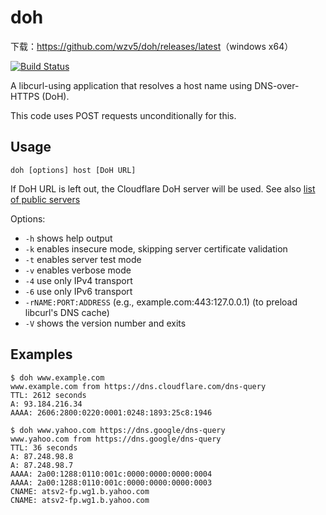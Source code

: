 # doh

下载：<https://github.com/wzv5/doh/releases/latest>（windows x64）

[![Build Status](https://travis-ci.org/curl/doh.svg?branch=master)](https://travis-ci.org/curl/doh)

 A libcurl-using application that resolves a host name using DNS-over-HTTPS
 (DoH).

 This code uses POST requests unconditionally for this.

## Usage

    doh [options] host [DoH URL]

If DoH URL is left out, the Cloudflare DoH server will be used. See also [list
of public
servers](https://github.com/curl/curl/wiki/DNS-over-HTTPS#publicly-available-servers)

Options:

- `-h` shows help output
- `-k` enables insecure mode, skipping server certificate validation
- `-t` enables server test mode
- `-v` enables verbose mode
- `-4` use only IPv4 transport
- `-6` use only IPv6 transport
- `-rNAME:PORT:ADDRESS` (e.g., example.com:443:127.0.0.1)
      (to preload libcurl's DNS cache)
- `-V` shows the version number and exits

## Examples

    $ doh www.example.com
    www.example.com from https://dns.cloudflare.com/dns-query
    TTL: 2612 seconds
    A: 93.184.216.34
    AAAA: 2606:2800:0220:0001:0248:1893:25c8:1946

    $ doh www.yahoo.com https://dns.google/dns-query
    www.yahoo.com from https://dns.google/dns-query
    TTL: 36 seconds
    A: 87.248.98.8
    A: 87.248.98.7
    AAAA: 2a00:1288:0110:001c:0000:0000:0000:0004
    AAAA: 2a00:1288:0110:001c:0000:0000:0000:0003
    CNAME: atsv2-fp.wg1.b.yahoo.com
    CNAME: atsv2-fp.wg1.b.yahoo.com
